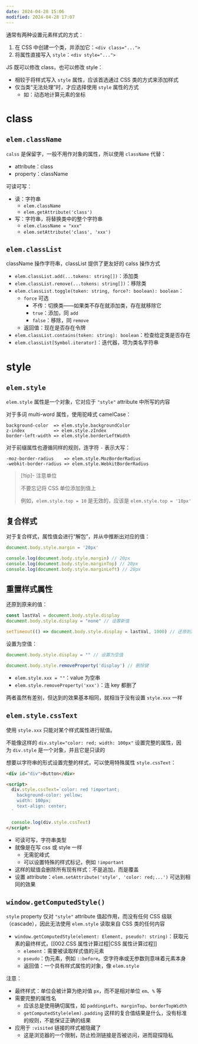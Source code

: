 ```yaml
---
date: 2024-04-28 15:06
modified: 2024-04-28 17:07
---
```


通常有两种设置元素样式的方式：

1. 在 CSS 中创建一个类，并添加它：`<div class="...">`
2. 将属性直接写入 `style`：`<div style="...">`

JS 既可以修改 class，也可以修改 style：

- 相较于将样式写入 `style` 属性，应该首选通过 CSS 类的方式来添加样式
- 仅当类“无法处理”时，才应选择使用 `style` 属性的方式
	- 如：动态地计算元素的坐标

# class

## `elem.className`

`calss` 是保留字，一般不用作对象的属性，所以使用 `className` 代替：

- attribute：class
- property：className

可读可写：

- 读：字符串
	- `elem.className`
	- `elem.getAttribute('class')`
- 写：字符串，将替换类中的整个字符串
	- `elem.className = "xxx"`
	- `elem.setAttribute('class', 'xxx')`

## `elem.classList`

className 操作字符串，classList 提供了更友好的 calss 操作方式

- `elem.classList.add(...tokens: string[])`：添加类
- `elem.classList.remove(...tokens: string[])`：移除类
- `elem.classList.toggle(token: string, force?: boolean): boolean`：
	- `force` 可选
		- 不传：切换类——如果类不存在就添加类，存在就移除它
		- `true`：添加，同 `add`
		- `false`：移除，同 `remove`
	- 返回值：现在是否存在令牌
- `elem.classList.contains(token: string): boolean`：检查给定类是否存在
- `elem.classList[Symbol.iterator]`：迭代器，项为类名字符串

# style

## `elem.style`

`elem.style` 属性是一个对象，它对应于 `"style"` attribute 中所写的内容

对于多词 multi-word 属性，使用驼峰式 camelCase：

```text
background-color  => elem.style.backgroundColor
z-index           => elem.style.zIndex
border-left-width => elem.style.borderLeftWidth
```

对于前缀属性也遵循同样的规则，连字符 `-` 表示大写：

```text
-moz-border-radius    => elem.style.MozBorderRadius
-webkit-border-radius => elem.style.WebkitBorderRadius
```

> [!tip]- 注意单位
> 
> 不要忘记将 CSS 单位添加到值上
> 
> 例如，`elem.style.top = 10` 是无效的，应该是 `elem.style.top = '10px'`

## 复合样式

对于复合样式，属性值会进行“解包”，并从中推断出对应的值：

```js
document.body.style.margin = '20px'

console.log(document.body.style.margin) // 20px
console.log(document.body.style.marginTop) // 20px
console.log(document.body.style.marginLeft) // 20px
```

## 重置样式属性

还原到原来的值：

```js
const lastVal = document.body.style.display
document.body.style.display = "none" // 设置新值

setTimeout(() => document.body.style.display = lastVal, 1000) // 还原到原来的值
```

设置为空值：

```js
document.body.style.display = "" // 设置为空值

document.body.style.removeProperty('display') // 删除键
```

- `elem.style.xxx = ""`：value 为空串
- `elem.style.removeProperty('xxx')`：连 key 都删了

两者虽然有差别，但达到的效果基本相同，就相当于没有设置 `style.xxx` 一样

## `elem.style.cssText`

使用 `style.xxx` 只能对某个样式属性进行赋值。

不能像这样的 `div.style="color: red; width: 100px"` 设置完整的属性，因为 `div.style` 是一个对象，并且它是只读的

想要以字符串的形式设置完整的样式，可以使用特殊属性 `style.cssText`：

```html
<div id="div">Button</div>

<script>
  div.style.cssText=`color: red !important;
    background-color: yellow;
    width: 100px;
    text-align: center;
  `

  console.log(div.style.cssText)
</script>
```

- 可读可写，字符串类型
- 就像是在写 css 或 style 一样
	- 无需驼峰式
	- 可以设置特殊的样式标记，例如 `!important`
- 这样的赋值会删除所有现有样式：不是追加，而是覆盖
- 设置 attribute：`elem.setAttribute('style', 'color: red;...')` 可达到相同的效果

## `window.getComputedStyle()`

`style` property 仅对 `"style"` attribute 值起作用，而没有任何 CSS 级联（cascade），因此无法使用 `elem.style` 读取来自 CSS 类的任何内容

- `window.getComputedStyle(element: Element, pseudo?: string)`：获取元素的最终样式，[[002.CSS 属性计算过程|CSS 属性计算过程]]
	- `element`：需要被读取样式值的元素
	- `pseudo`：伪元素，例如 `::before`。空字符串或无参数则意味着元素本身
	- 返回值：一个具有样式属性的对象，像 `elem.style`

注意：

- 最终样式：单位会被计算为绝对值 `px`，而不是相对单位 `em`、`%` 等
- 需要完整的属性名
	- 应该总是使用确切属性，如 `paddingLeft`、`marginTop`、`borderTopWidth `
	- `getComputedStyle(elem).padding` 这样的复合值结果是什么，没有标准的规则，不能保证正确的结果
- 应用于 `:visited` 链接的样式被隐藏了
	- 这是浏览器的一个限制，防止检测链接是否被访问，进而窥探隐私
